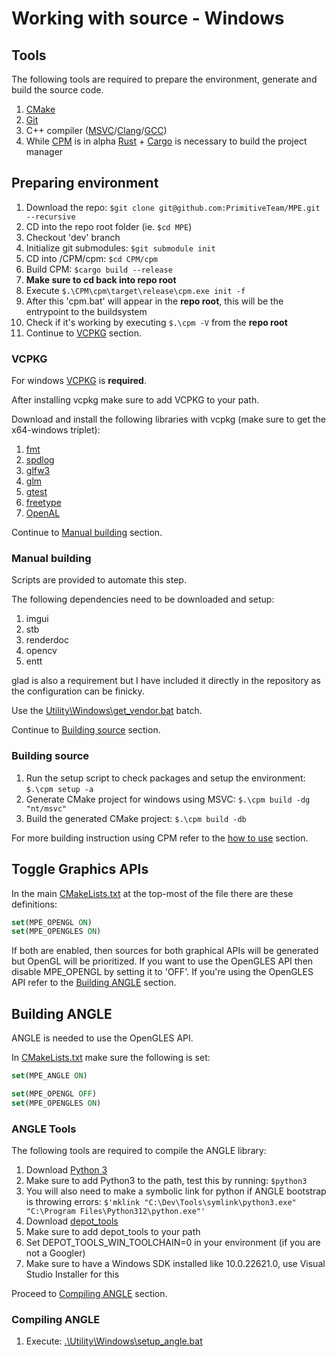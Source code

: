 # Working with source - Windows

## Tools

The following tools are required to prepare the environment, generate and build the source code.

1. [CMake](https://cmake.org/)
2. [Git](https://git-scm.com/)
3. C++ compiler ([MSVC](https://visualstudio.microsoft.com/downloads/)/[Clang](https://clang.llvm.org/)/[GCC](https://gcc.gnu.org/))
4. While [CPM](https://github.com/Durengo/CPM) is in alpha [Rust](https://www.rust-lang.org/) + [Cargo](https://crates.io/) is necessary to build the project manager

## Preparing environment

1. Download the repo: `$git clone git@github.com:PrimitiveTeam/MPE.git --recursive`
2. CD into the repo root folder (ie. `$cd MPE`)
3. Checkout 'dev' branch
4. Initialize git submodules: `$git submodule init`
5. CD into /CPM/cpm: `$cd CPM/cpm`
5. Build CPM: `$cargo build --release`
6. __Make sure to cd back into repo root__
7. Execute `$.\CPM\cpm\target\release\cpm.exe init -f`
8. After this 'cpm.bat' will appear in the __repo root__, this will be the entrypoint to the buildsystem
9. Check if it's working by executing `$.\cpm -V` from the __repo root__
10. Continue to [VCPKG](#vcpkg) section.

### VCPKG

For windows [VCPKG](https://vcpkg.io/) is __required__.

After installing vcpkg make sure to add VCPKG to your path.

Download and install the following libraries with vcpkg (make sure to get the x64-windows triplet):

1. [fmt](https://github.com/fmtlib/fmt)
2. [spdlog](https://github.com/gabime/spdlog)
3. [glfw3](https://github.com/glfw/glfw)
4. [glm](https://github.com/g-truc/glm)
5. [gtest](https://github.com/google/googletest)
6. [freetype](https://freetype.org/)
7. [OpenAL](https://github.com/kcat/openal-soft)

Continue to [Manual building](#manual-building) section.

### Manual building

Scripts are provided to automate this step.

The following dependencies need to be downloaded and setup:

1. imgui
2. stb
3. renderdoc
4. opencv
5. entt

glad is also a requirement but I have included it directly in the repository as the configuration can be finicky.

Use the [Utility\Windows\get_vendor.bat](../../Utility/Windows/get_vendor.bat) batch.

Continue to [Building source](#building-source) section.

### Building source

1. Run the setup script to check packages and setup the environment: `$.\cpm setup -a`
2. Generate CMake project for windows using MSVC: `$.\cpm build -dg "nt/msvc"`
3. Build the generated CMake project: `$.\cpm build -db`

For more building instruction using CPM refer to the [how to use](./../../CPM/README.md#how-to-use) section.

## Toggle Graphics APIs

In the main [CMakeLists.txt](../../CMakeLists.txt) at the top-most of the file there are these definitions:

```CMake
set(MPE_OPENGL ON)
set(MPE_OPENGLES ON)
```

If both are enabled, then sources for both graphical APIs will be generated but OpenGL will be prioritized. If you want to use the OpenGLES API then disable MPE_OPENGL by setting it to 'OFF'.
If you're using the OpenGLES API refer to the [Building ANGLE](#building-angle) section.

## Building ANGLE

ANGLE is needed to use the OpenGLES API.

In [CMakeLists.txt](../../CMakeLists.txt) make sure the following is set:

```CMake
set(MPE_ANGLE ON)

set(MPE_OPENGL OFF)
set(MPE_OPENGLES ON)
```

### ANGLE Tools

The following tools are required to compile the ANGLE library:

1. Download [Python 3](https://www.python.org/downloads/)
2. Make sure to add Python3 to the path, test this by running: `$python3`
3. You will also need to make a symbolic link for python if ANGLE bootstrap is throwing errors: `$'mklink "C:\Dev\Tools\symlink\python3.exe" "C:\Program Files\Python312\python.exe"'`
4. Download [depot_tools](https://commondatastorage.googleapis.com/chrome-infra-docs/flat/depot_tools/docs/html/depot_tools_tutorial.html#_setting_up)
5. Make sure to add depot_tools to your path
6. Set DEPOT_TOOLS_WIN_TOOLCHAIN=0 in your environment (if you are not a Googler)
7. Make sure to have a Windows SDK installed like 10.0.22621.0, use Visual Studio Installer for this

Proceed to [Compiling ANGLE](#compiling-angle) section.

### Compiling ANGLE

1. Execute: [.\Utility\Windows\setup_angle.bat](../../Utility/Windows/setup_angle.ps1)
